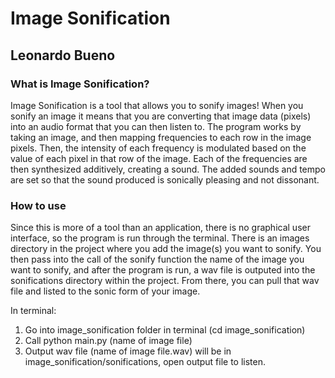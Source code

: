 # Image Sonification
## Leonardo Bueno

### What is Image Sonification?
Image Sonification is a tool that allows you to sonify images! When you sonify an image it means that you are converting that image data (pixels) into an audio format that you can then listen to. The program works by taking an image, and then mapping frequencies to each row in the image pixels. Then, the intensity of each frequency is modulated based on the value of each pixel in that row of the image. Each of the frequencies are then synthesized additively, creating a sound. The added sounds and tempo are set so that the sound produced is sonically pleasing and not dissonant.

### How to use
Since this is more of a tool than an application, there is no graphical user interface, so the program is run through the terminal. There is an images directory in the project where you add the image(s) you want to sonify. You then pass into the call of the sonify function the name of the image you want to sonify, and after the program is run, a wav file is outputed into the sonifications directory within the project. From there, you can pull that wav file and listed to the sonic form of your image.

In terminal:
  1. Go into image_sonification folder in terminal (cd image_sonification)
  2. Call python main.py (name of image file)
  3. Output wav file (name of image file.wav) will be in image_sonification/sonifications, open output file to listen.
